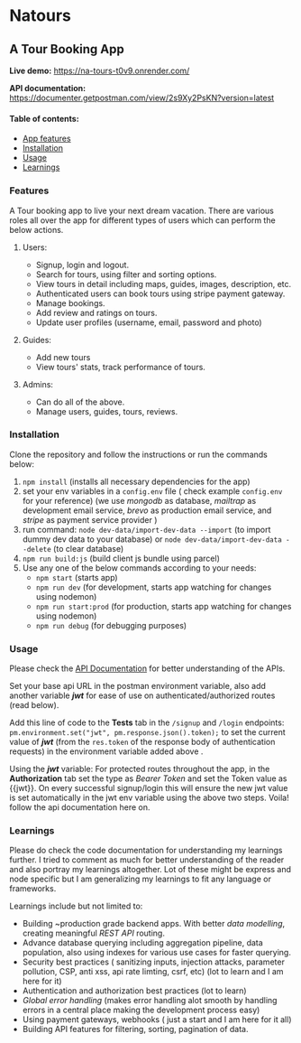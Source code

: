 # Natours

## A Tour Booking App

**Live demo:** https://na-tours-t0v9.onrender.com/

**API documentation:**  https://documenter.getpostman.com/view/2s9Xy2PsKN?version=latest

#### Table of contents:
 - [App features](#Features)
 - [Installation](#Installation)
 - [Usage](#Usage)
 - [Learnings](#Learnings)



### Features

A Tour booking app to live your next dream vacation.
There are various roles all over the app for different types of users which can perform the below actions.
 1. Users:
	 - Signup, login and logout.
	 - Search for tours, using filter and sorting options.
	 - View tours in detail including maps, guides, images, description, etc. 
	 - Authenticated users can book tours using stripe payment gateway.
	 - Manage bookings.
	 - Add review and ratings on tours.
	 - Update user profiles (username, email, password and photo)
	 
 2. Guides:
	- Add new tours 
	- View tours' stats, track performance of tours.

3. Admins: 
	- Can do all of the above.
	- Manage users, guides, tours, reviews.


### Installation
Clone the repository and follow the instructions or run the commands below:

1. `npm install` (installs all necessary dependencies for the app)
2. set your env variables in a `config.env` file ( check example `config.env` for your reference)
  (we use *mongodb* as database, *mailtrap* as development email service, *brevo* as production email service,
	and *stripe* as payment service provider )	
3. run command: `node dev-data/import-dev-data --import` (to import dummy dev data to your database)
  or  `node dev-data/import-dev-data --delete` (to clear database)
4. `npm run build:js` (build client js bundle using parcel)
5. Use any one of the below commands according to your needs:
	- `npm start` (starts app)
	- `npm run dev` (for development, starts app watching for changes using nodemon)
	-  `npm run start:prod` (for production, starts app watching for changes using nodemon)
	-  `npm run debug` (for debugging purposes)







### Usage	
Please check the [API Documentation](https://documenter.getpostman.com/view/2s9Xy2PsKN?version=latest) for better understanding of the APIs.

Set your base api URL in the postman environment variable, also add another variable ***jwt*** for ease of use on authenticated/authorized routes (read below).

Add this line of code to the **Tests** tab in the `/signup` and `/login` endpoints: `pm.environment.set("jwt", pm.response.json().token);`  to set the current value of  ***jwt***  (from the `res.token` of the response body of authentication requests) in the environment variable added above .

Using the ***jwt*** variable: For protected routes throughout the app, in the **Authorization** tab set the type as *Bearer Token* and set the Token value as {{jwt}}. On every successful signup/login this will ensure the new jwt value is set automatically in the jwt env variable using the above two steps. Voila! follow the api documentation here on.



### Learnings
Please do check the code documentation for understanding my learnings further. I tried to comment as much for better understanding of the reader and also portray my learnings altogether. Lot of these might be express and node specific but I am generalizing my learnings to fit any language or frameworks.

Learnings include but not limited to: 

 - Building ~production grade backend apps. With better *data modelling*, creating meaningful *REST API* routing.
 - Advance database querying including aggregation pipeline, data population, also using indexes for various use cases for faster querying.
 - Security best practices ( sanitizing inputs, injection attacks, parameter pollution, CSP, anti xss, api rate limting, csrf, etc) (lot to learn and I am here for it)
 - Authentication and authorization best practices (lot to learn)
 - *Global error handling* (makes error handling alot smooth by handling errors in a central place making the development process easy)
 - Using payment gateways, webhooks ( just a start and I am here for it all)
 - Building API features for filtering, sorting, pagination of data. 
